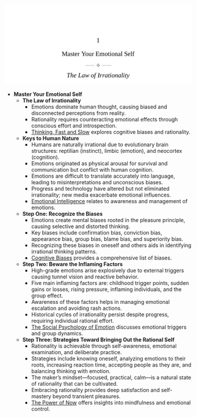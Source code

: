 ![LHN-ch01-master-emotional-self](LHN-ch01-master-emotional-self.best.png)

- **Master Your Emotional Self**
  - **The Law of Irrationality**
    - Emotions dominate human thought, causing biased and disconnected perceptions from reality.  
    - Rationality requires counteracting emotional effects through conscious effort and introspection.  
    - [Thinking, Fast and Slow](https://en.wikipedia.org/wiki/Thinking,_Fast_and_Slow) explores cognitive biases and rationality.  
  - **Keys to Human Nature**
    - Humans are naturally irrational due to evolutionary brain structures: reptilian (instinct), limbic (emotion), and neocortex (cognition).  
    - Emotions originated as physical arousal for survival and communication but conflict with human cognition.  
    - Emotions are difficult to translate accurately into language, leading to misinterpretations and unconscious biases.  
    - Progress and technology have altered but not eliminated irrationality; new media exacerbate emotional influences.  
    - [Emotional Intelligence](https://en.wikipedia.org/wiki/Emotional_intelligence) relates to awareness and management of emotions.  
  - **Step One: Recognize the Biases**
    - Emotions create mental biases rooted in the pleasure principle, causing selective and distorted thinking.  
    - Key biases include confirmation bias, conviction bias, appearance bias, group bias, blame bias, and superiority bias.  
    - Recognizing these biases in oneself and others aids in identifying irrational thinking patterns.  
    - [Cognitive Biases](https://en.wikipedia.org/wiki/List_of_cognitive_biases) provides a comprehensive list of biases.  
  - **Step Two: Beware the Inflaming Factors**
    - High-grade emotions arise explosively due to external triggers causing tunnel vision and reactive behavior.  
    - Five main inflaming factors are: childhood trigger points, sudden gains or losses, rising pressure, inflaming individuals, and the group effect.  
    - Awareness of these factors helps in managing emotional escalation and avoiding rash actions.  
    - Historical cycles of irrationality persist despite progress, requiring individual rational effort.  
    - [The Social Psychology of Emotion](https://www.apa.org/education/k12/social-psychology-emotion) discusses emotional triggers and group dynamics.  
  - **Step Three: Strategies Toward Bringing Out the Rational Self**
    - Rationality is achievable through self-awareness, emotional examination, and deliberate practice.  
    - Strategies include knowing oneself, analyzing emotions to their roots, increasing reaction time, accepting people as they are, and balancing thinking with emotion.  
    - The maker’s mindset—focused, practical, calm—is a natural state of rationality that can be cultivated.  
    - Embracing rationality provides deep satisfaction and self-mastery beyond transient pleasures.  
    - [The Power of Now](https://en.wikipedia.org/wiki/The_Power_of_Now) offers insights into mindfulness and emotional control.
